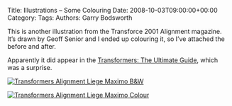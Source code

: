 Title: Illustrations &#8211; Some Colouring
Date: 2008-10-03T09:00:00+00:00
Category: 
Tags: 
Authors: Garry Bodsworth

This is another illustration from the Transforce 2001 Alignment magazine. It&#8217;s drawn by Geoff Senior and I ended up colouring it, so I&#8217;ve attached the before and after.

Apparently it did appear in the [Transformers: The Ultimate Guide][1], which was a surprise.

<a href="http://www.flickr.com/photos/30985632@N05/2909851951/" class="flickr-image" target="_blank" title="Transformers Alignment Liege Maximo B&#038;W"><img src="http://farm4.static.flickr.com/3166/2909851951_26936374cb_m.jpg" alt="Transformers Alignment Liege Maximo B&#038;W" /></a>

<a href="http://www.flickr.com/photos/30985632@N05/2910699266/" class="flickr-image" target="_blank" title="Transformers Alignment Liege Maximo Colour"><img src="http://farm4.static.flickr.com/3076/2910699266_c485b12f12.jpg" alt="Transformers Alignment Liege Maximo Colour" /></a>

 [1]: http://www.amazon.co.uk/Transformers-Ultimate-Guide-Simon-Furman/dp/0756630126/ref=sr_1_1?ie=UTF8&s=books&qid=1223067077&sr=8-1